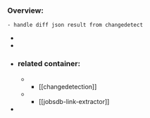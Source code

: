 ### Overview:
	- handle diff json result from changedetect
-
-
- ### related container:
	- - [[changedetection]]
	- - [[jobsdb-link-extractor]]
-